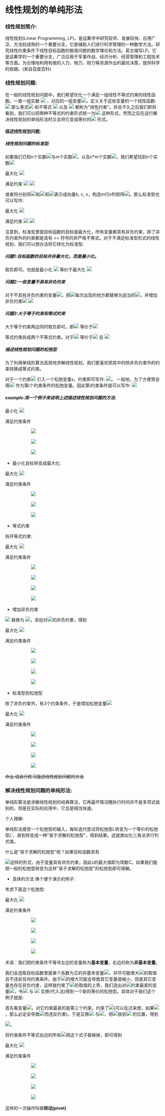 # 线性规划的单纯形法

### 线性规划简介:

线性规划(Linear Programming, LP)，是运筹学中研究较早、发展较快、应用广泛、方法较成熟的一个重要分支，它是辅助人们进行科学管理的一种数学方法。研究线性约束条件下线性目标函数的极值问题的数学理论和方法。英文缩写LP。它是运筹学的一个重要分支，广泛应用于军事作战、经济分析、经营管理和工程技术等方面。为合理地利用有限的人力、物力、财力等资源作出的最优决策，提供科学的依据。(来自百度百科)

### 线性规划问题:

在一般的线性规划问题中，我们希望优化一个满足一组线性不等式约束的线性函数。一直一组实数 <img src="http://latex.codecogs.com/gif.latex? (a_{1}, a_{2}...,a_{n})" border="0" /> ，对应的一组变量<img src="http://latex.codecogs.com/gif.latex? (x_{1}, x_{2}...,x_{n})" border="0" />。定义关于这些变量的一个线性函数:
<img src="http://latex.codecogs.com/gif.latex? f(x_{1}, x_{2}...,x_{n}) = a_{1}x_{1} +  a_{2}x_{2} + ... + a_{n}x_{n} = \sum_{i=1}^{n}a_{i}x_{i}" border="0" /> 
那么等式<img src="http://latex.codecogs.com/gif.latex? f(x_{1}, x_{2}...,x_{n}) = b" border="0" /> 和不等式 <img src="http://latex.codecogs.com/gif.latex? f(x_{1}, x_{2}...,x_{n}) \le b" border="0" /> 以及 <img src="http://latex.codecogs.com/gif.latex? f(x_{1}, x_{2}...,x_{n}) \ge b" border="0" /> 都称为"线性约束"。并且不久之后我们即将看到，我们可以把两种不等式的约束形式统一为<img src="http://latex.codecogs.com/gif.latex? f(x_{1}, x_{2}...,x_{n}) \le b'" border="0" /> 这种形式，然而之后在运行解决线性规划的单纯形法时又会将它变成等价的<img src="http://latex.codecogs.com/gif.latex? f(x_{1}, x_{2}...,x_{n}) = b_{0}" border="0" /> 形式。

#### 描述线性规划问题:

##### 线性规划问题的标准型:

如果我们已知n个实数<img src="http://latex.codecogs.com/gif.latex? c_{1}, c_{2}..., c_{n}" border="0" />与m个实数<img src="http://latex.codecogs.com/gif.latex? b_{1}, b_{2}..., b_{m}" border="0" />，以及n\*m个实数<img src="http://latex.codecogs.com/gif.latex? a_{ij}, i = 1,2,...,m, j=1,2,..,n" border="0" />，我们希望找到n个实数<img src="http://latex.codecogs.com/gif.latex? x_{1}, x_{2},...,x_{n}" border="0" />

最大化 <img src="http://latex.codecogs.com/gif.latex? \sum_{j=1}^{n}c_{j}x_{j}" border="0" />

满足约束 
<img src="http://latex.codecogs.com/gif.latex? \sum_{j=1}^{n}a_{ij}x_{j} \le b_{i}, i = 1, 2...,m" border="0" />
<img src="http://latex.codecogs.com/gif.latex? x_{j} \ge 0, j = 1, 2,..., n" border="0" />

或者将分别将<img src="http://latex.codecogs.com/gif.latex? b_{1}, b_{2},...,b_{m}" border="0" />和<img src="http://latex.codecogs.com/gif.latex? c_{1}, c_{2}, ..., c_{n}" border="0" />和<img src="http://latex.codecogs.com/gif.latex? x_{1}, x_{2}, ..., x_{n}" border="0" />表示成向量b, c, x，构造m行n列矩阵<img src="http://latex.codecogs.com/gif.latex? A = (a_{ij})" border="0" />。那么标准型也可以写作:

最大化 <img src="http://latex.codecogs.com/gif.latex? c^Tx" border="0" />

满足约束 
<img src="http://latex.codecogs.com/gif.latex? Ax \le b" border="0" />
<img src="http://latex.codecogs.com/gif.latex? x \ge 0" border="0" />

注意到，标准型里面目标函数的目标是最大化，所有变量都具有非负约束，除了非负约束外的约束都是具有 <= 符号的非严格不等式。对于不满足标准型形式的线性规划，我们可以想办法将它转化为标准型:

##### 问题1:目标函数的目标并非最大化，而是最小化。

取负即可。也就是最小化 <img src="http://latex.codecogs.com/gif.latex? c^Tx " border="0" /> 等价于最大化 <img src="http://latex.codecogs.com/gif.latex? -c^Tx " border="0" />

##### 问题2:一些变量不具有非负约束

对于不具有非负约束的变量<img src="http://latex.codecogs.com/gif.latex? x_{j}" border="0"/>，把<img src="http://latex.codecogs.com/gif.latex? x_{j}" border="0"/>每次出现的地方都替换为适当的<img src="http://latex.codecogs.com/gif.latex? x_{j}'-x_{j}''" border="0"/>，并增加非负约束<img src="http://latex.codecogs.com/gif.latex? x_{j}' \ge 0" border="0"/> <img src="http://latex.codecogs.com/gif.latex?, x_{j}'' \ge 0" border="0"/>

##### 问题3:大于等于约束和等式约束

大于等于约束两边同时取负即可。即<img src="http://latex.codecogs.com/gif.latex? \sum_{j=1}^{n}a_{ij} \ge b_{i}" border="0"/> 等价于<img src="http://latex.codecogs.com/gif.latex? \sum_{j=1}^{n}-a_{ij} \le -b_{i}" border="0"/>

等式约束拆成两个不等式约束。对于<img src="http://latex.codecogs.com/gif.latex? \sum_{j=1}^{n}a_{ij} = b_{i}" border="0"/> 等价于<img src="http://latex.codecogs.com/gif.latex? \sum_{j=1}^{n}a_{ij} \le b_{i}" border="0"/> 且 <img src="http://latex.codecogs.com/gif.latex? \sum_{j=1}^{n}-a_{ij} \le -b_{i}" border="0"/>

##### 描述线性规划问题的松弛型

为了利用单纯形算法高效地求解线性规划，我们更喜欢把其中的除非负约束外的约束转换成等式约束。

对于一个约束<img src="http://latex.codecogs.com/gif.latex? \sum_{j=1}^{n}a_{ij} \le b_{i}" border="0"/> 引入一个松弛变量s，约束即可写作:
<img src="http://latex.codecogs.com/gif.latex? s = b_{i} - \sum_{j=1}^{n}a_{ij}, s \ge 0" border="0"/>。
一般地，为了方便常会用<img src="http://latex.codecogs.com/gif.latex? x_{n+i}" border="0"/> 作为第i个约束条件的松弛变量。因此第i约束条件就可以写作: 
<img src="http://latex.codecogs.com/gif.latex? x_{n+i} = b_{i} - \sum_{j=1}^{n}a_{ij}x_{j}, x_{n+i} \ge 0" border="0"/>

##### example:用一个例子来说明上述描述线性规划问题的方法:

最小化 <img src="http://latex.codecogs.com/gif.latex?-2x_{1} + 3x_{2}" border="0"/>

满足约束条件

　　　　　　<img src="http://latex.codecogs.com/gif.latex?x_{1} + x_{2} = 7" border="0"/> 　

　　　　　　<img src="http://latex.codecogs.com/gif.latex?x_{1} - 2x_{2} \le 4" border="0"/>　

　　　　　　<img src="http://latex.codecogs.com/gif.latex?x_{1} \ge 0" border="0"/>

- 最小化目标转变成最大化:

最大化 <img src="http://latex.codecogs.com/gif.latex?2x_{1} - 3x_{2}" border="0"/>

满足约束条件

　　　　　　<img src="http://latex.codecogs.com/gif.latex?x_{1} + x_{2} = 7" border="0"/> 　

　　　　　　<img src="http://latex.codecogs.com/gif.latex?x_{1} - 2x_{2} \le 4" border="0"/>　

　　　　　　<img src="http://latex.codecogs.com/gif.latex?x_{1} \ge 0" border="0"/>

- 等式约束

拆开等式约束:

最大化 <img src="http://latex.codecogs.com/gif.latex?2x_{1} - 3x_{2}" border="0"/>

满足约束条件

　　　　　　<img src="http://latex.codecogs.com/gif.latex?x_{1} + x_{2} \le 7" border="0"/> 　

　　　　　　<img src="http://latex.codecogs.com/gif.latex?-x_{1} - x_{2} \le -7" border="0"/> 　

　　　　　　<img src="http://latex.codecogs.com/gif.latex?x_{1} - 2x_{2} \le 4" border="0"/>　

　　　　　　<img src="http://latex.codecogs.com/gif.latex?x_{1} \ge 0" border="0"/>


- 增加非负约束　

<img src="http://latex.codecogs.com/gif.latex?x_{2}" border="0"/> 替换为 <img src="http://latex.codecogs.com/gif.latex?x_{2}-x_{3}" border="0"/>，添加对<img src="http://latex.codecogs.com/gif.latex?x_{2},x_{3}" border="0"/>的非负约束，得到


最大化 <img src="http://latex.codecogs.com/gif.latex?2x_{1} - 3x_{2}+3x_{3}" border="0"/>

满足约束条件

　　　　　　<img src="http://latex.codecogs.com/gif.latex?x_{1} + x_{2} - x_{3}\le 7" border="0"/> 　

　　　　　　<img src="http://latex.codecogs.com/gif.latex?-x_{1} - x_{2}+x_{3} \le -7" border="0"/> 　

　　　　　　<img src="http://latex.codecogs.com/gif.latex?x_{1} - 2x_{2} + 2x_{3}\le 4" border="0"/>　

　　　　　　<img src="http://latex.codecogs.com/gif.latex?x_{1} \ge 0, x_{2} \ge 0 ,x_{3} \ge 0" border="0"/>
      
- 标准型到松弛型

除了非负约束外，有3个约束条件，于是增加松弛变量<img src="http://latex.codecogs.com/gif.latex?x_{4} , x_{5}  ,x_{6}" border="0"/>

最大化 <img src="http://latex.codecogs.com/gif.latex?2x_{1} - 3x_{2}+3x_{3}" border="0"/>

满足约束条件

　　　　　　<img src="http://latex.codecogs.com/gif.latex?x_{4} = 7 - x_{1} - x_{2} + x_{3}" border="0"/> 　

　　　　　　<img src="http://latex.codecogs.com/gif.latex?x_{5} = -7 + x_{1} + x_{2} - x_{3}" border="0"/> 　

　　　　　　<img src="http://latex.codecogs.com/gif.latex?x_{6} = 4 - x_{1} + 2x_{2} - 2x_{3}" border="0"/>　

　　　　　　<img src="http://latex.codecogs.com/gif.latex?x_{1} \ge 0, x_{2} \ge 0 ,x_{3} \ge 0,x_{4} \ge 0,x_{5} \ge 0,x_{6} \ge 0" border="0"/>

<del>作业:请自行练习描述线性规划问题的方法</del>

### 解决线性规划问题的单纯形法:

单纯形算法是求解线性规划的经典算法，它再最坏情况瞎执行时间并不是多项式级别的，但是在实际的应用中，它总是相当快速。

个人理解:

单纯形法接受一个松弛型的输入，每轮迭代尝试将松弛型L转变为一个等价的松弛型L'，直到转变成一种"易于求解的松弛型"，得到结果。这就类似化三角法求行列式值。

什么是"易于求解的松弛型"呢？如果目标函数具有

<img src="http://latex.codecogs.com/gif.latex?z = C + \sum_{i=1}^{n'}c'_{i}x'_{i}, c'_{i} <= 0" border="0"/>这样的形式，由于变量具有非负约束，因此z的最大值即为常数C。如果我们能把一般的松弛型转变为这样"易于求解的松弛型"的松弛型即可得解。

- 具体的方法 换个便于演示的例子:

考虑下面这个松弛型:

最大化 <img src="http://latex.codecogs.com/gif.latex?z = 3x_{1} + x_{2} + 2x_{3}" border="0"/>

满足约束条件

　　　　　　<img src="http://latex.codecogs.com/gif.latex?x_{4} = 30 - x_{1} - x_{2} - 3x_{3}" border="0"/> 　

　　　　　　<img src="http://latex.codecogs.com/gif.latex?x_{5} = 24 -2 x_{1} - 2x_{2} - 5x_{3}" border="0"/> 　

　　　　　　<img src="http://latex.codecogs.com/gif.latex?x_{6} = 36 -4 x_{1} - x_{2} - 2x_{3}" border="0"/>　

　　　　　　<img src="http://latex.codecogs.com/gif.latex?x_{1} \ge 0, x_{2} \ge 0 ,x_{3} \ge 0,x_{4} \ge 0,x_{5} \ge 0,x_{6} \ge 0" border="0"/>

      
术语：我们把约束条件不等号左边的变量称为**基本变量**，右边的称为**非基本变量**。

我们会选取目标函数里面某个系数为正的非基本变量<img src="http://latex.codecogs.com/gif.latex?x_{e}" border="0"/>，并尽可能增大<img src="http://latex.codecogs.com/gif.latex?x_{e}" border="0"/>的取值且不违反任何约束条件。由于<img src="http://latex.codecogs.com/gif.latex?x_{e}" border="0"/>的增大可能会导致其它变量值缩小，但是其它变量也存在非负约束，这样就约束了<img src="http://latex.codecogs.com/gif.latex?x_{e}" border="0"/>的取值的上界，我们选出对<img src="http://latex.codecogs.com/gif.latex?x_{e}" border="0"/>约束最紧的变量<img src="http://latex.codecogs.com/gif.latex?x_{l}" border="0"/>，令<img src="http://latex.codecogs.com/gif.latex?x_{e}" border="0"/> 与 <img src="http://latex.codecogs.com/gif.latex?x_{l}" border="0"/> 互换(代入法)得到一个新的等价的松弛型。具体对于我们这个例子就是:

首先看变量<img src="http://latex.codecogs.com/gif.latex?x_{1}" border="0"/>，对它约束最紧的是第三个约束，约束了<img src="http://latex.codecogs.com/gif.latex?x_{1} \le 9" border="0"/>(可以反过来想，如果<img src="http://latex.codecogs.com/gif.latex?x_{1} > 9" border="0"/>，那么必定会导致<img src="http://latex.codecogs.com/gif.latex?x_{6} < 0" border="0"/>而违反约束)。于是互换<img src="http://latex.codecogs.com/gif.latex?x_{6}" border="0"/> 与<img src="http://latex.codecogs.com/gif.latex?x_{1}" border="0"/>，把<img src="http://latex.codecogs.com/gif.latex?x_{1}" border="0"/>放到<img src="http://latex.codecogs.com/gif.latex?x_{6}" border="0"/> 的位置，得到

<img src="http://latex.codecogs.com/gif.latex?x_{1} = 9 - \frac{x_{2}}{4} - \frac{x_{3}}{2} - \frac{x_{6}}{4}" border="0"/>。

将约束条件不等式右边的所有<img src="http://latex.codecogs.com/gif.latex?x_{1}" border="0"/>用这个式子替换掉，即可得到

最大化 <img src="http://latex.codecogs.com/gif.latex?z = 27+\frac{x_{2}}{4} + \frac{x_{3}}{2} - \frac{3x_{6}}{4}" border="0"/>

满足约束条件

　　　　　　<img src="http://latex.codecogs.com/gif.latex?x_{1} = 9 - \frac{x_{2}}{4} - \frac{x_{3}}{2} - \frac{x_{6}}{4}" border="0"/> 　

　　　　　　<img src="http://latex.codecogs.com/gif.latex?x_{4} = 21 - \frac{3x_{2}}{4} - \frac{5x_{3}}{2} + \frac{x_{6}}{4}"  border="0"/> 　

　　　　　　<img src="http://latex.codecogs.com/gif.latex?x_{5} = 6 - \frac{3x_{2}}{2} - 4x_{3}+\frac{x_{6}}{2}" border="0"/>　

　　　　　　<img src="http://latex.codecogs.com/gif.latex?x_{1} \ge 0, x_{2} \ge 0 ,x_{3} \ge 0,x_{4} \ge 0,x_{5} \ge 0,x_{6} \ge 0" border="0"/>

这样的一次操作叫做**转动(pivot)**


